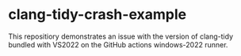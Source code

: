 # clang-tidy-crash-example

This repositiory demonstrates an issue with the version of clang-tidy bundled with VS2022 on the GitHub actions windows-2022 runner.

